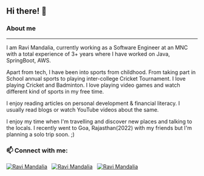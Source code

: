 ## Hi there! 👋

### About me
***

I am Ravi Mandalia, currently working as a Software Engineer at an MNC with a total experience of 3+ years where I have worked on Java, SpringBoot, AWS.

Apart from tech, I have been into sports from childhood. From taking part in School annual sports to playing inter-college Cricket Tournament. I love playing Cricket and Badminton. I love playing video games and watch different kind of sports in my free time.

I enjoy reading articles on personal development & financial literacy. I usually read blogs or watch YouTube videos about the same.

I enjoy my time when I'm travelling and discover new places and talking to the locals. I recently went to Goa, Rajasthan(2022) with my friends but I'm planning a solo trip soon. ;)

### 📫 Connect with me:
<a href="https://www.linkedin.com/in/ravi-mandalia-14b218138/" target="_blank"><img align="center" src="https://img.shields.io/badge/LinkedIn-0077B5?style=for-the-badge&logo=linkedin&logoColor=white" alt="Ravi Mandalia"/></a>
&nbsp;
<a href="https://twitter.com/iravimandalia" target="_blank"><img align="center" src="https://img.shields.io/badge/Twitter-1DA1F2?style=for-the-badge&logo=twitter&logoColor=white" alt="Ravi Mandalia"/></a>
&nbsp;
<a href="https://www.instagram.com/iravimandalia/" target="_blank"><img align="center" src="https://img.shields.io/badge/Instagram-E4405F?style=for-the-badge&logo=instagram&logoColor=white" alt="Ravi Mandalia"/></a>

<!--
**iravimandalia/iravimandalia** is a ✨ _special_ ✨ repository because its `README.md` (this file) appears on your GitHub profile.

Here are some ideas to get you started:

- 🔭 I’m currently working on ...
- 🌱 I’m currently learning ...
- 👯 I’m looking to collaborate on ...
- 🤔 I’m looking for help with ...
- 💬 Ask me about ...
- 📫 How to reach me: ...
- 😄 Pronouns: ...
- ⚡ Fun fact: ...
-->
